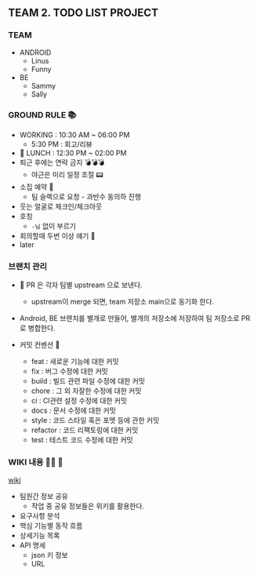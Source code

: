 ## TEAM 2. TODO LIST PROJECT

### TEAM

- ANDROID
  - Linus
  - Funny
- BE
  - Sammy
  - Sally


### GROUND RULE 📚

- WORKING : 10:30 AM ~ 06:00 PM
  - 5:30 PM : 회고/리뷰
- 🍙 LUNCH : 12:30 PM ~ 02:00 PM 
- 퇴근 후에는 연락 금지 💣💣💣
  - 야근은 미리 일정 조절 📟
- 소집 예약 🤼
  - 팀 슬랙으로 요청 - 과반수 동의하 진행
- 웃는 얼굴로 체크인/체크아웃
- 호칭
  - `-님` 없이 부르기
- 회의할때 두번 이상 얘기 👏
- later


### 브랜치 관리

- 🔀 PR 은 각자 팀별 upstream 으로 보낸다. 
  - upstream이 merge 되면, team 저장소 main으로 동기화 한다.
- Android, BE 브랜치를 별개로 만들어, 별개의 저장소에 저장하여 팀 저장소로 PR 로 병합한다.


- 커밋 컨벤션 🍻 
  - feat : 새로운 기능에 대한 커밋
  - fix : 버그 수정에 대한 커밋
  - build : 빌드 관련 파일 수정에 대한 커밋
  - chore : 그 외 자잘한 수정에 대한 커밋
  - ci : CI관련 설정 수정에 대한 커밋
  - docs : 문서 수정에 대한 커밋
  - style : 코드 스타일 혹은 포맷 등에 관한 커밋
  - refactor : 코드 리팩토링에 대한 커밋
  - test : 테스트 코드 수정에 대한 커밋

  
### WIKI 내용 🤹‍♀  🤹
[wiki](https://github.com/astraum/todo-list/wiki)
- 팀원간 정보 공유
  - 작업 중 공유 정보들은 위키를 활용한다.
- 요구사항 분석
- 핵심 기능별 동작 흐름
- 상세기능 목록
- API 명세
  - json 키 정보
  - URL

